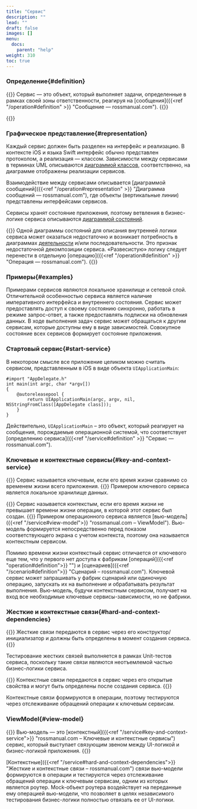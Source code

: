 ```yaml
---
title: "Сервис"
description: ""
lead: ""
draft: false
images: []
menu:
  docs:
    parent: "help"
weight: 310
toc: true
---
```


### Определение{#definition}

{{<alert context="info" icon="👉">}}
Сервис — это объект, который выполняет задачи, определенные в рамках своей зоны ответственности, реагируя на [сообщения]({{<ref "/operation#definition" >}} "Сообщение — rossmanual.com").
{{</alert>}}

{{<alert context="info" icon="👉" text="Объект — сущность в цифровом пространстве, способная сохранять свое состояние (информацию) и обеспечивающая набор методов (поведение) для получения, проверки и изменения этого состояния." />}}

### Графическое представление{#representation}

Каждый сервис должен быть разделен на интерфейс и реализацию. В контексте iOS и языка Swift интерфейс обычно представлен протоколом, а реализация — классом. Зависимости между сервисами в терминах UML описываются [диаграммой классов](https://ru.wikipedia.org/wiki/Диаграмма_классов "Диаграмма классов – Википедия"), соответственно, на диаграмме отображены реализации сервисов.

Взаимодействие между сервисами описывается [диаграммой сообщений]({{<ref "/operation#representation" >}} "Диаграмма сообщений — rossmanual.com"), где объекты (вертикальные линии) представлены интерфейсами сервисов.

Сервисы хранят состояние приложения, поэтому ветвления в бизнес-логике сервиса описываются [диаграммой состояний](https://ru.wikipedia.org/wiki/Диаграмма_состояний_(UML) "Диаграмма состояний – Википедия").

{{<alert context="success" icon="💡">}}
Одной диаграммы состояний для описания внутренней логики сервиса может оказаться недостаточно и возникает потребность в диаграммах [деятельности](https://ru.wikipedia.org/wiki/Диаграмма_деятельности "Диаграмма деятельности — Википедия") и/или последовательности. Это признак недостаточной декомпозиции сервиса. «Развесистую» логику следует перенести в отдельную [операцию]({{<ref "/operation#definition" >}} "Операция — rossmanual.com").
{{</alert>}}

### Примеры{#examples}

Примерами сервисов являются локальное хранилище и сетевой слой. Отличительной особенностью сервиса является наличие императивного интерфейса и внутреннего состояния. Сервис может предоставлять доступ к своему состоянию синхронно, работать в режиме запрос-ответ, а также предоставлять подписки на обновления данных. В ходе выполнения задач сервис может обращаться к другим сервисам, которые доступны ему в виде зависимостей. Совокупное состояние всех сервисов формирует состояние приложения.

### Стартовый сервис{#start-service}

В некотором смысле все приложение целиком можно считать сервисом, представленным в iOS в виде объекта `UIApplicationMain`:

```
#import "AppDelegate.h"
int main(int argc, char *argv[])
{
    @autoreleasepool {
        return UIApplicationMain(argc, argv, nil, NSStringFromClass([AppDelegate class]));
    }
}
```

Действительно, `UIApplicationMain` – это объект, который реагирует на сообщения, порождаемые операционной системой, что соответствует [определению сервиса]({{<ref "/service#definition" >}} "Сервис — rossmanual.com").

### Ключевые и контекстные сервисы{#key-and-context-service}

{{<alert context="info" icon="👉">}}
Сервис называется ключевым, если его время жизни сравнимо со временем жизни всего приложения.
{{</alert>}}
Примером ключевого сервиса является локальное хранилище данных.

{{<alert context="info" icon="👉">}}
Сервис называется контекстым, если его время жизни не превышает времени жизни операции, в которой этот сервис был создан.
{{</alert>}}
Примером операционного сервиса является [вью-модель]({{<ref "/service#view-model">}} "rossmanual.com – ViewModel"). Вью-модель формируется непосредственно перед показом соответствующего экрана с учетом контекста, поэтому она называется контекстным сервисом.

Помимо времени жизни контекстный сервис отличается от ключевого еще тем, что у первого нет доступа к фабрикам [операций]({{<ref "operation#definition">}} "") и [сценариев]({{<ref "/scenario#definition">}} "Сценарий – rossmanual.com"). Ключевой сервис может запрашивать у фабрик сценарий или одиночную операцию, запускать их на выполнение и обрабатывать результат выполнения. Вью-модель, будучи контекстным сервисом, получает на вход все необходимые ключевые сервисы-зависимости, но не фабрики.

### Жесткие и контекстные связи{#hard-and-context-dependencies}

{{<alert context="info" icon="👉">}}
Жесткие связи передаются в сервис через его конструктор/инициализатор и должны быть определены в момент создания сервиса.
{{</alert>}}

Тестирование жестких связей выполняется в рамках Unit-тестов сервиса, поскольку такие связи являются неотъемлемой частью бизнес-логики сервиса.

{{<alert context="info" icon="👉">}}
Контекстные связи передаются в сервис через его открытые свойства и могут быть определены после создания сервиса. 
{{</alert>}}

Контекстные связи формируются в операции, поэтому тестируются через отслеживание обращений операции к ключевым сервисам.

### ViewModel{#view-model}

{{<alert context="info" icon="👉">}}
Вью-модель — это [контекстный]({{<ref "/service#key-and-context-service">}} "rossmanual.com – Ключевые и контекстные сервисы") сервис, который выступает связующим звеном между UI-логикой и бизнес-логикой приложения.
{{</alert>}}

[Контекстные]({{<ref "/service#hard-and-context-dependencies">}} "Жесткие и контекстные связи – rossmanual.com") связи вью-модели формируются в операции и тестируются через отслеживание обращений операции к ключевым сервисам, одним из которых является роутер. Mock-объект роутера воздействует на переданные ему операцией вью-модели, что позволяет в целях независимого тестирования бизнес-логики полностью отвязать ее от UI-логики.
